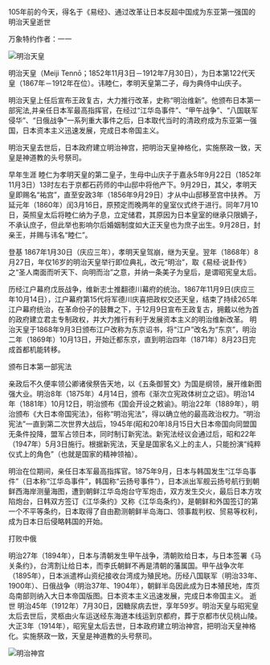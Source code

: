 105年前的今天，得名于《易经》、通过改革让日本反超中国成为东亚第一强国的明治天皇逝世

万象特约作者：一一

![明治天皇](D:\zhuj\万象\历史今天\0730\明治天皇.jpg)

明治天皇（Meiji Tennō；1852年11月3日－1912年7月30日），为日本第122代天皇（1867年－1912年在位）。讳睦仁，孝明天皇第二子，母为典侍中山庆子。

明治天皇上任后宣布王政复古，大力推行改革，史称“明治维新”。他颁布日本第一部宪法,并亲任日本军最高指挥官，在经过“江华岛事件”、“甲午战争”、“八国联军侵华”、“日俄战争”一系列重大事件之后，日本取代当时的清政府成为东亚第一强国，日本资本主义迅速发展，完成日本帝国主义。

明治天皇去世后，日本政府建立明治神宫，把明治天皇神格化，实施祭政一致，天皇是神道教的头号祭司。



早年生涯
睦仁为孝明天皇的第二皇子，生母中山庆子于嘉永5年9月22日（1852年11月3日）13时左右于京都石药师的中山邸中将他产下。9月29日，其父，孝明天皇即赐名“祐宫”，直至安政3年（1856年9月29日）才从中山邸移至宫中扶养。
万延元年（1860年）闰3月16日，原预定而晚两年的皇室仪式终于进行。同年7月10日，英照皇太后将睦仁纳为子息，立定储君，其原因为日本皇室的继承只限嫡子，不承认庶子，但此举也影响尔后婚姻制度如大正天皇也为庶子出生。9月28日，封亲王，并赐与讳名“睦仁”。

登基
1867年1月30日（庆应三年），孝明天皇驾崩，继为天皇。翌年（1868年）8月27日，年仅16岁的明治天皇举行即位典礼，改元“明治”，取《易经·说卦传》之“圣人南面而听天下、向明而治”之意，并纳一条美子为皇后，是谓昭宪皇太后。

历经江户幕府戊辰战争，维新志士推翻德川幕府的统治。1867年11月9日(庆应三年10月14日），江户幕府第15代将军德川庆喜把政权交还天皇，结束了持续265年江户幕府统治，在革命份子的鼓舞之下，于12月9日宣布王政复古，拥戴以他为首的政府建立君主专制政权，并大力推行有利于发展资本主义的明治维新改革。
明治天皇于1868年9月3日颁布江户改称为东京诏书，将“江户”改名为“东京”，明治二年（1869年）10月13日，开始迁都东京，直到明治四年（1871年）8月23日完成首都机能转移。

颁布日本第一部宪法

亲政后不久便率领公卿诸侯祭告天地，以《五条御誓文》为国是纲领，展开维新图强大业。明治8年（1875年）4月14日，颁布《渐次立宪政体树立之诏》。明治14年（1881年）10月12日，明治颁布《国会开设之敕谕》。明治22年（1889年），明治颁布《大日本帝国宪法》，俗称“明治宪法”，得以确立他的最高政治权力。“明治宪法”一直到第二次世界大战后，1945年(昭和20年)8月15日大日本帝国向同盟国无条件投降，盟军占领日本，同时制订新宪法。新宪法经议会通过后，昭和22年（1947年）5月3日施行。根据新宪法，天皇是国家名义上的主人，只能扮演“纯粹仪式上的角色”（也就是国家的精神领袖）。

明治在位期间，亲任日本军最高指挥官。1875年9月，日本与韩国发生“江华岛事件”（日本称“江华岛事件”，韩国称“云扬号事件”），日本派出军舰云扬号航行到朝鲜西海岸测量海图，遭到朝鲜江华岛炮台守军炮击，双方发生交火，最后日本方攻陷炮台，日韩双方签订《江华条约》又称《江华岛条约》，是朝鲜和外国签订的第一个不平等条约，日本取得了自由勘测朝鲜半岛海口、领事裁判权、贸易等权利，成为日本日后侵略韩国的开始。

打败中俄

明治27年（1894年），日本与清朝发生甲午战争，清朝败给日本，与日本签署《马关条约》，台湾割让给日本，而李氏朝鲜不再是清朝的藩属国。甲午战争次年（1895年），日本派遣桦山资纪接收台湾成为殖民地。历经八国联军（明治33年、1900年）、日俄战争（明治37年、1904年），朝鲜半岛因此成为日本殖民地，库页岛南部则纳入大日本帝国版图。日本资本主义迅速发展，完成日本帝国主义。
逝世
明治45年（1912年）7月30日，因糖尿病去世，享年59岁。明治天皇与昭宪皇太后去世后，灵柩由火车运送经东海道本线运到京都府，葬于京都市伏见桃山陵。大正3年（1914年），昭宪皇太后去世，日本政府建立明治神宫，把明治天皇神格化。实施祭政一致，天皇是神道教的头号祭司。

![明治神宫](D:\zhuj\万象\历史今天\0730\明治神宫.jpg)